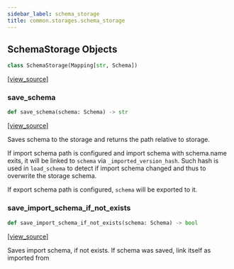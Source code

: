 ```yaml
---
sidebar_label: schema_storage
title: common.storages.schema_storage
---
```


## SchemaStorage Objects

```python
class SchemaStorage(Mapping[str, Schema])
```

[[view_source]](https://github.com/dlt-hub/dlt/blob/e9c9ecfa8a644fdb516dd74aabca3bf75bafb154/dlt/common/storages/schema_storage.py#L25)

### save\_schema

```python
def save_schema(schema: Schema) -> str
```

[[view_source]](https://github.com/dlt-hub/dlt/blob/e9c9ecfa8a644fdb516dd74aabca3bf75bafb154/dlt/common/storages/schema_storage.py#L59)

Saves schema to the storage and returns the path relative to storage.

If import schema path is configured and import schema with schema.name exits, it
will be linked to `schema` via `_imported_version_hash`. Such hash is used in `load_schema` to
detect if import schema changed and thus to overwrite the storage schema.

If export schema path is configured, `schema` will be exported to it.

### save\_import\_schema\_if\_not\_exists

```python
def save_import_schema_if_not_exists(schema: Schema) -> bool
```

[[view_source]](https://github.com/dlt-hub/dlt/blob/e9c9ecfa8a644fdb516dd74aabca3bf75bafb154/dlt/common/storages/schema_storage.py#L80)

Saves import schema, if not exists. If schema was saved, link itself as imported from

